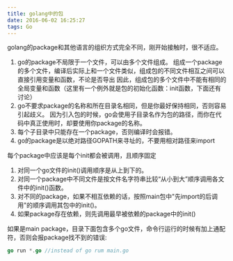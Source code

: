 ```yaml
---
title: golang中的包
date: 2016-06-02 16:25:27
tags: Go
---
```

golang的package和其他语言的组织方式完全不同，刚开始接触时，很不适应。

1. go的package不局限于一个文件，可以由多个文件组成。
	组成一个package的多个文件，编译后实际上和一个文件类似，组成包的不同文件相互之间可以直接引用变量和函数，不论是否导出
	因此，组成包的多个文件中不能有相同的全局变量和函数（这里有一个例外就是包的初始化函数：init函数，下面还有讨论）
2. go不要求package的名称和所在目录名相同，但是你最好保持相同，否则容易引起歧义。
	因为引入包的时候，go会使用子目录名作为包的路径，而你在代码中真正使用时，却要使用你package的名称。
3. 每个子目录中只能存在一个package，否则编译时会报错。
4. go的package是以绝对路径GOPATH来寻址的，不要用相对路径来import

每个package中应该是每个init都会被调用，且顺序固定

1. 对同一个go文件的init()调用顺序是从上到下的。
2. 对同一个package中不同文件是按文件名字符串比较“从小到大”顺序调用各文件中的init()函数。
3. 对不同的package，如果不相互依赖的话，按照main包中"先import的后调用"的顺序调用其包中的init()。
4. 如果package存在依赖，则先调用最早被依赖的package中的init()

如果是main package，目录下面包含多个go文件，命令行运行的时候有加上通配符，否则会报package找不到的错误:
```go
go run *.go //instead of go rum main.go
```